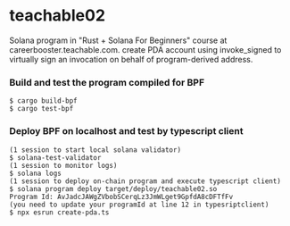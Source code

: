 # teachable02
Solana program in "Rust + Solana For Beginners" course at careerbooster.teachable.com.
create PDA account using invoke_signed to virtually sign an invocation on behalf of program-derived address.

### Build and test the program compiled for BPF
```
$ cargo build-bpf
$ cargo test-bpf
```

### Deploy BPF on localhost and test by typescript client
```
(1 session to start local solana validator)
$ solana-test-validator
(1 session to monitor logs)
$ solana logs
(1 session to deploy on-chain program and execute typescript client)
$ solana program deploy target/deploy/teachable02.so
Program Id: AvJadcJAWgZVbobSCerqLz3JmWLget9GpfdA8cDFTfFv
(you need to update your programId at line 12 in typesriptclient)
$ npx esrun create-pda.ts
```

